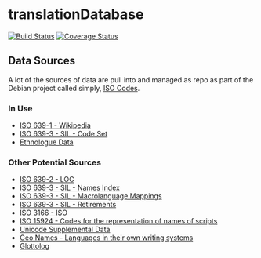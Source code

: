 translationDatabase
===================

[![Build Status](https://travis-ci.org/Door43/translationDatabaseWeb.svg)](https://travis-ci.org/Door43/translationDatabaseWeb)
[![Coverage Status](https://img.shields.io/coveralls/Door43/translationDatabaseWeb.svg)](https://coveralls.io/r/Door43/translationDatabaseWeb)


## Data Sources

A lot of the sources of data are pull into and managed as repo as part of the
Debian project called simply, [ISO Codes](https://alioth.debian.org/anonscm/git/iso-codes/iso-codes.git).

### In Use

* [ISO 639-1 - Wikipedia](http://en.wikipedia.org/wiki/List_of_ISO_639-1_codes)
* [ISO 639-3 - SIL - Code Set](http://www-01.sil.org/iso639-3/iso-639-3.tab)
* [Ethnologue Data](http://www.ethnologue.com/codes/download-code-tables)

### Other Potential Sources

* [ISO 639-2 - LOC](http://www.loc.gov/standards/iso639-2/)
* [ISO 639-3 - SIL - Names Index](http://www-01.sil.org/iso639-3/iso-639-3_Name_Index.tab)
* [ISO 639-3 - SIL - Macrolanguage Mappings](http://www-01.sil.org/iso639-3/iso-639-3-macrolanguages.tab)
* [ISO 639-3 - SIL - Retirements](http://www-01.sil.org/iso639-3/iso-639-3_Retirements.tab)
* [ISO 3166 - ISO](http://www.iso.org/iso/country_codes)
* [ISO 15924 - Codes for the representation of names of scripts](http://www.unicode.org/iso15924/iso15924.txt.zip)
* [Unicode Supplemental Data](http://unicode.org/repos/cldr/trunk/common/supplemental/supplementalData.xml)
* [Geo Names - Languages in their own writing systems](http://www.geonames.de/languages.html)
* [Glottolog](http://glottolog.org)
